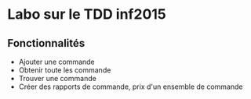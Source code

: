 # Labo sur le TDD inf2015

## Fonctionnalités

* Ajouter une commande
* Obtenir toute les commande
* Trouver une commande
* Créer des rapports de commande, prix d'un ensemble de commande
